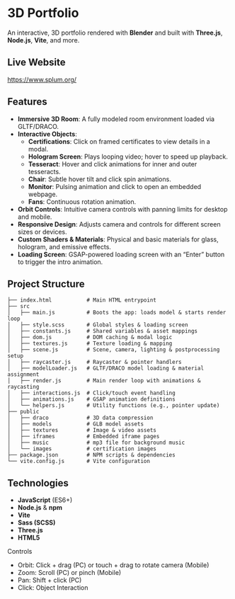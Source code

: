 # 3D Portfolio

An interactive, 3D portfolio rendered with **Blender** and built with **Three.js**, **Node.js**, **Vite**, and more.

## Live Website
https://www.splum.org/

## Features

- **Immersive 3D Room**: A fully modeled room environment loaded via GLTF/DRACO.
- **Interactive Objects**:  
  - **Certifications**: Click on framed certificates to view details in a modal.  
  - **Hologram Screen**: Plays looping video; hover to speed up playback.  
  - **Tesseract**: Hover and click animations for inner and outer tesseracts.  
  - **Chair**: Subtle hover tilt and click spin animations.  
  - **Monitor**: Pulsing animation and click to open an embedded webpage.  
  - **Fans**: Continuous rotation animation.
- **Orbit Controls**: Intuitive camera controls with panning limits for desktop and mobile.
- **Responsive Design**: Adjusts camera and controls for different screen sizes or devices.
- **Custom Shaders & Materials**: Physical and basic materials for glass, hologram, and emissive effects.
- **Loading Screen**: GSAP-powered loading screen with an “Enter” button to trigger the intro animation.

## Project Structure
```
├── index.html           # Main HTML entrypoint 
├── src
│   ├── main.js          # Boots the app: loads model & starts render loop
│   ├── style.scss       # Global styles & loading screen
│   ├── constants.js     # Shared variables & asset mappings
│   ├── dom.js           # DOM caching & modal logic
│   ├── textures.js      # Texture loading & mapping
│   ├── scene.js         # Scene, camera, lighting & postprocessing setup
│   ├── raycaster.js     # Raycaster & pointer handlers
│   ├── modelLoader.js   # GLTF/DRACO model loading & material assignment
│   ├── render.js        # Main render loop with animations & raycasting
│   ├── interactions.js  # Click/touch event handling
│   ├── animations.js    # GSAP animation definitions
│   └── helpers.js       # Utility functions (e.g., pointer update)
├── public
│   ├── draco            # 3D data compression
│   ├── models           # GLB model assets
│   ├── textures         # Image & video assets
│   ├── iframes          # Embedded iframe pages
│   ├── music            # mp3 file for background music
│   └── images           # certification images
├── package.json         # NPM scripts & dependencies
└── vite.config.js       # Vite configuration
```

## Technologies
- **JavaScript** (ES6+)
- **Node.js** & **npm**
- **Vite**
- **Sass (SCSS)**
- **Three.js**
- **HTML5**

Controls
- Orbit: Click + drag (PC) or touch + drag to rotate camera (Mobile)
- Zoom: Scroll (PC) or pinch (Mobile)
- Pan: Shift + click (PC)
- Click: Object Interaction

